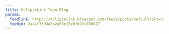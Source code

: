 ```yaml
---
title: EclipseLink Team Blog
params:
  feedlink: https://eclipselink.blogspot.com/feeds/posts/default?alt=rss
  feedid: 2a4af73d3a5b2a96e15e0f07fc850677
---
```

